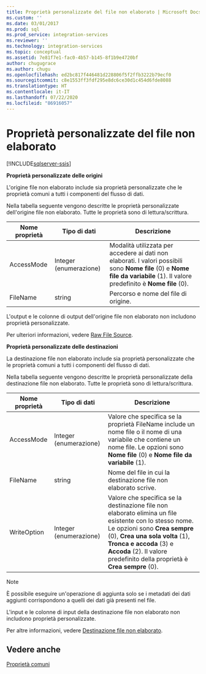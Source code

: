 ```yaml
---
title: Proprietà personalizzate del file non elaborato | Microsoft Docs
ms.custom: ''
ms.date: 03/01/2017
ms.prod: sql
ms.prod_service: integration-services
ms.reviewer: ''
ms.technology: integration-services
ms.topic: conceptual
ms.assetid: 7e81f7e1-fac0-4b57-b145-8f1b9e4720bf
author: chugugrace
ms.author: chugu
ms.openlocfilehash: ed2bc817f446481d228806f5f2ffb3222b79ecf0
ms.sourcegitcommit: c8e1553ff3fdf295e8dc6ce30d1c454d6fde8088
ms.translationtype: HT
ms.contentlocale: it-IT
ms.lasthandoff: 07/22/2020
ms.locfileid: "86916057"
---
```

# <a name="raw-file-custom-properties"></a>Proprietà personalizzate del file non elaborato

[!INCLUDE[sqlserver-ssis](../../includes/applies-to-version/sqlserver-ssis.md)]


  **Proprietà personalizzate delle origini**  
  
 L'origine file non elaborato include sia proprietà personalizzate che le proprietà comuni a tutti i componenti del flusso di dati.  
  
 Nella tabella seguente vengono descritte le proprietà personalizzate dell'origine file non elaborato. Tutte le proprietà sono di lettura/scrittura.  
  
|Nome proprietà|Tipo di dati|Descrizione|  
|-------------------|---------------|-----------------|  
|AccessMode|Integer (enumerazione)|Modalità utilizzata per accedere ai dati non elaborati. I valori possibili sono **Nome file** (0) e **Nome file da variabile** (1). Il valore predefinito è **Nome file** (0).|  
|FileName|string|Percorso e nome del file di origine.|  
  
 L'output e le colonne di output dell'origine file non elaborato non includono proprietà personalizzate.  
  
 Per ulteriori informazioni, vedere [Raw File Source](../../integration-services/data-flow/raw-file-source.md).  
  
 **Proprietà personalizzate delle destinazioni**  
  
 La destinazione file non elaborato include sia proprietà personalizzate che le proprietà comuni a tutti i componenti del flusso di dati.  
  
 Nella tabella seguente vengono descritte le proprietà personalizzate della destinazione file non elaborato. Tutte le proprietà sono di lettura/scrittura.  
  
|Nome proprietà|Tipo di dati|Descrizione|  
|-------------------|---------------|-----------------|  
|AccessMode|Integer (enumerazione)|Valore che specifica se la proprietà FileName include un nome file o il nome di una variabile che contiene un nome file. Le opzioni sono **Nome file** (0) e **Nome file da variabile** (1).|  
|FileName|string|Nome del file in cui la destinazione file non elaborato scrive.|  
|WriteOption|Integer (enumerazione)|Valore che specifica se la destinazione file non elaborato elimina un file esistente con lo stesso nome. Le opzioni sono **Crea sempre** (0), **Crea una sola volta** (1), **Tronca e accoda** (3) e **Accoda** (2). Il valore predefinito della proprietà è **Crea sempre** (0).|  
  
> [!NOTE]  
>  È possibile eseguire un'operazione di aggiunta solo se i metadati dei dati aggiunti corrispondono a quelli dei dati già presenti nel file.  
  
 L'input e le colonne di input della destinazione file non elaborato non includono proprietà personalizzate.  
  
 Per altre informazioni, vedere [Destinazione file non elaborato](../../integration-services/data-flow/raw-file-destination.md).  
  
## <a name="see-also"></a>Vedere anche  
 [Proprietà comuni](https://msdn.microsoft.com/library/51973502-5cc6-4125-9fce-e60fa1b7b796)  
  
  
